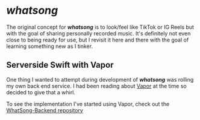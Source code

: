 # _**whatsong**_
The original concept for _**whatsong**_ is to look/feel like TikTok or IG Reels but with the goal of sharing personally recorded music. It's definitely not even close to being ready for use, but I revisit it here and there with the goal of learning something new as I tinker.

## Serverside Swift with Vapor
One thing I wanted to attempt during development of _**whatsong**_ was rolling my own back end service. I had been reading about [Vapor](https://vapor.codes) at the time so decided to give that a whirl. 

To see the implementation I've started using Vapor, check out the [WhatSong-Backend repository](https://github.com/NateFuller/WhatSong-Backend)
